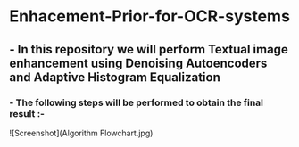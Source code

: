# Enhacement-Prior-for-OCR-systems
## - In this repository we will perform Textual image enhancement using Denoising Autoencoders and Adaptive Histogram Equalization
### - The following steps will be performed to obtain the final result :-
![Screenshot](Algorithm Flowchart.jpg)
